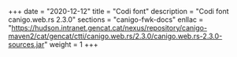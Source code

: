 +++
date        = "2020-12-12"
title       = "Codi font"
description = "Codi font canigo.web.rs 2.3.0"
sections    = "canigo-fwk-docs"
enllac		= "https://hudson.intranet.gencat.cat/nexus/repository/canigo-maven2/cat/gencat/ctti/canigo.web.rs/2.3.0/canigo.web.rs-2.3.0-sources.jar"
weight		= 1
+++
